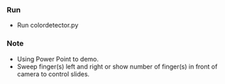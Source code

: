 ### Run
- Run colordetector.py

### Note
- Using Power Point to demo.
- Sweep finger(s) left and right or show number of finger(s) in front of camera to control slides.
